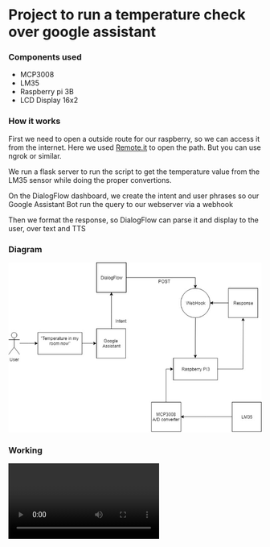 # Project to run a temperature check over google assistant

### Components used

* MCP3008
* LM35
* Raspberry pi 3B
* LCD Display 16x2

### How it works

First we need to open a outside route for our raspberry, so we can access it from the internet.
Here we used [Remote.it](https://remote.it) to open the path.
But you can use ngrok or similar.

We run a flask server to run the script to get the temperature value from the LM35
sensor while doing the proper convertions.

On the DialogFlow dashboard, we create the intent and user phrases so our Google Assistant Bot
run the query to our webserver via a webhook

Then we format the response, so DialogFlow can parse it and display to the user, over text and TTS


### Diagram

![Alt text](diagram.jpg?raw=true "Diagram")

### Working

![](get_temperature.mp4)
